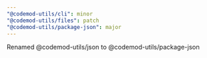 ```yaml
---
"@codemod-utils/cli": minor
"@codemod-utils/files": patch
"@codemod-utils/package-json": major
---
```


Renamed @codemod-utils/json to @codemod-utils/package-json
